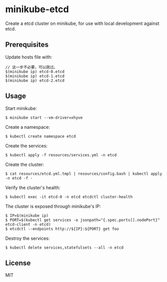 minikube-etcd
=============

Create a etcd cluster on minikube, for use with local development against
etcd.

Prerequisites
-------------


Update hosts file with:

    // 这一步不必要，可以跳过。
    $(minikube ip) etcd-0.etcd
    $(minikube ip) etcd-1.etcd
    $(minikube ip) etcd-2.etcd

Usage
-----

Start minikube:

    $ minikube start --vm-driver=xhyve

Create a namespace:

    $ kubectl create namespace etcd

Create the services:

    $ kubectl apply -f resources/services.yml -n etcd

Create the cluster:

    $ cat resources/etcd.yml.tmpl | resources/config.bash | kubectl apply -n etcd -f -

Verify the cluster's health:

    $ kubectl exec -it etcd-0 -n etcd etcdctl cluster-health

The cluster is exposed through minikube's IP:

    $ IP=$(minikube ip)
    $ PORT=$(kubectl get services -o jsonpath="{.spec.ports[].nodePort}" etcd-client -n etcd)
    $ etcdctl --endpoints http://${IP}:${PORT} get foo

Destroy the services:

    $ kubectl delete services,statefulsets --all -n etcd

License
-------

MIT
